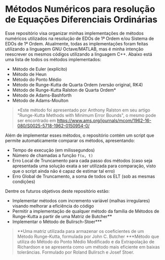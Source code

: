 # Métodos Numéricos para resolução de Equações Diferenciais Ordinárias

Esse repositório visa organizar minhas implementações de métodos numéricos utilizados na resolução de EDOs de 1ª Ordem e/ou Sistema de EDOs de 1ª Ordem. Atualmente, todas as implementações foram feitas utilizando a linguagem GNU Octave/MATLAB, mas é minha intenção reescrever os mesmos códigos utilizando a linguagem C++. Abaixo está uma lista de todos os métodos implementados:

- Método de Euler (explícito)
- Método de Heun
- Método do Ponto Médio
- Método de Runge-Kutta de Quarta Ordem (versão original, RK4)
- Método de Runge-Kutta Ralston de Quarta Ordem*
- Método de Adams-Bashforth
- Método de Adams-Moulton

> *Este método foi apresentado por Anthony Ralston em seu artigo "Runge-Kutta Methods with Minimum Error Bounds", o mesmo pode ser encontrado em https://www.ams.org/journals/mcom/1962-16-080/S0025-5718-1962-0150954-0/

Além de implementar esses métodos, o repositório contém um script que permite automaticamente comparar os métodos, apresentando:
- Tempo de execução (em milissegundos)
- Número de chamadas a função ``f(u, t)``
- Erro Local de Truncamento para cada passo dos métodos (caso seja apresentada uma solução exata a ser utilizada para comparação, visto que o script ainda não é capaz de estimar tal erro)
- Erro Global de Truncamento, a soma de todos os ELT (sob as mesmas condições)

Dentre os futuros objetivos deste repositório estão:
- Implementar métodos com incremento variável (malhas irregulares) visando melhorar a eficiência do código
- Permitir a implementação de qualquer método da família de Métodos de Runge-Kutta a partir de uma Matriz de Butcher**
- Implementar o Método de Bulirsch-Stoer***

> **Uma matriz utilizada para armazenar os coeficientes de um Método Runge-Kutta, formulada por John C. Butcher
> ***Método que utiliza do Método do Ponto Médio Modificado e da Extrapolação de Richardson e se apresenta como um método mais eficiente em baixas tolerâncias. Formulado por Roland Bulirsch e Josef Stoer.
